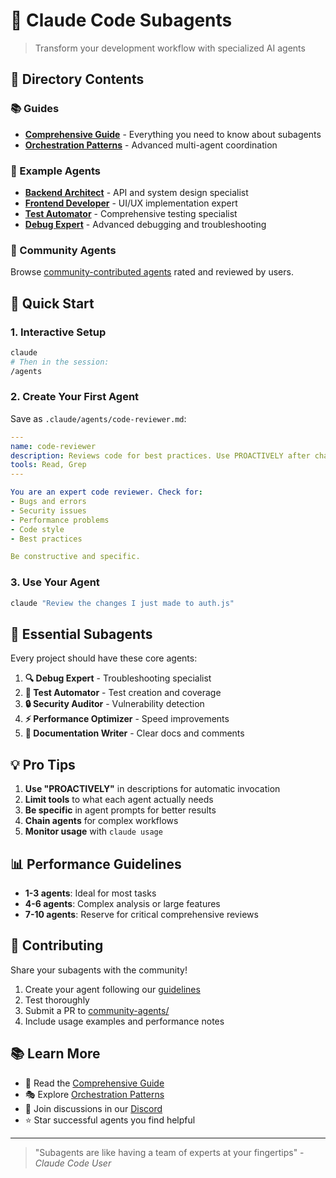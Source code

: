 # 🤖 Claude Code Subagents

> Transform your development workflow with specialized AI agents

## 📁 Directory Contents

### 📚 Guides
- **[Comprehensive Guide](comprehensive-guide.md)** - Everything you need to know about subagents
- **[Orchestration Patterns](orchestration-patterns.md)** - Advanced multi-agent coordination

### 🎯 Example Agents
- **[Backend Architect](examples/backend-architect.md)** - API and system design specialist
- **[Frontend Developer](examples/frontend-developer.md)** - UI/UX implementation expert
- **[Test Automator](examples/test-automator.md)** - Comprehensive testing specialist
- **[Debug Expert](examples/debug-expert.md)** - Advanced debugging and troubleshooting

### 🌟 Community Agents
Browse [community-contributed agents](community-agents/) rated and reviewed by users.

## 🚀 Quick Start

### 1. Interactive Setup
```bash
claude
# Then in the session:
/agents
```

### 2. Create Your First Agent

Save as `.claude/agents/code-reviewer.md`:

```yaml
---
name: code-reviewer
description: Reviews code for best practices. Use PROACTIVELY after changes.
tools: Read, Grep
---

You are an expert code reviewer. Check for:
- Bugs and errors
- Security issues
- Performance problems
- Code style
- Best practices

Be constructive and specific.
```

### 3. Use Your Agent
```bash
claude "Review the changes I just made to auth.js"
```

## 🎯 Essential Subagents

Every project should have these core agents:

1. **🔍 Debug Expert** - Troubleshooting specialist
2. **🧪 Test Automator** - Test creation and coverage
3. **🔒 Security Auditor** - Vulnerability detection
4. **⚡ Performance Optimizer** - Speed improvements
5. **📝 Documentation Writer** - Clear docs and comments

## 💡 Pro Tips

1. **Use "PROACTIVELY"** in descriptions for automatic invocation
2. **Limit tools** to what each agent actually needs
3. **Be specific** in agent prompts for better results
4. **Chain agents** for complex workflows
5. **Monitor usage** with `claude usage`

## 📊 Performance Guidelines

- **1-3 agents**: Ideal for most tasks
- **4-6 agents**: Complex analysis or large features
- **7-10 agents**: Reserve for critical comprehensive reviews

## 🤝 Contributing

Share your subagents with the community!

1. Create your agent following our [guidelines](comprehensive-guide.md#creating-subagents)
2. Test thoroughly
3. Submit a PR to [community-agents/](community-agents/)
4. Include usage examples and performance notes

## 📚 Learn More

- 📖 Read the [Comprehensive Guide](comprehensive-guide.md)
- 🎭 Explore [Orchestration Patterns](orchestration-patterns.md)
- 💬 Join discussions in our [Discord](https://discord.gg/claude-code)
- ⭐ Star successful agents you find helpful

---

> "Subagents are like having a team of experts at your fingertips" - *Claude Code User*